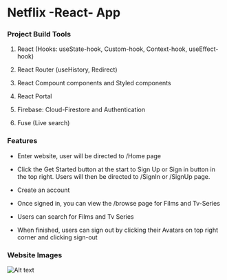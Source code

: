 # Netflix -React- App

### Project Build Tools

1. React (Hooks: useState-hook, Custom-hook, Context-hook, useEffect-hook)

2. React Router (useHistory, Redirect)

3. React Compount components and Styled components

4. React Portal

5. Firebase: Cloud-Firestore and Authentication

6. Fuse (Live search)

### Features

- Enter website, user will be directed to /Home page

- Click the Get Started button at the start to Sign Up or Sign in button in the top right. Users will then be directed to /SignIn or /SignUp page.

- Create an account

- Once signed in, you can view the /browse page for Films and Tv-Series

- Users can search for Films and Tv Series

- When finished, users can sign out by clicking their Avatars on top right corner and clicking sign-out

### Website Images

![Alt text](pageImage/home.png?raw=true "Title")

